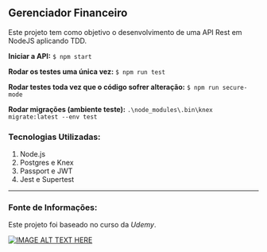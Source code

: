 ## Gerenciador Financeiro

Este projeto tem como objetivo o desenvolvimento de uma API Rest em NodeJS aplicando TDD.

**Iniciar a API:**
`$ npm start`

**Rodar os testes uma única vez:**
`$ npm run test`

**Rodar testes toda vez que o código sofrer alteração:**
`$ npm run secure-mode`

**Rodar migrações (ambiente teste):**
`.\node_modules\.bin\knex migrate:latest --env test`

### Tecnologias Utilizadas:

1. Node.js
2. Postgres e Knex
3. Passport e JWT
4. Jest e Supertest

---

### Fonte de Informações:

Este projeto foi baseado no curso da _Udemy_.

[![IMAGE ALT TEXT HERE](https://i.udemycdn.com/course/240x135/2083768_b0ce_2.jpg)](https://www.udemy.com/course/api-rest-nodejs-com-testes)
